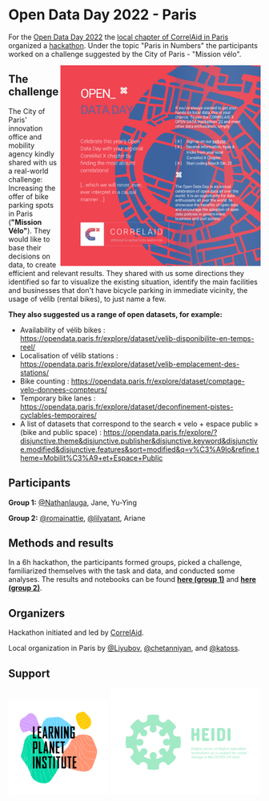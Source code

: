 # Open Data Day 2022 - Paris
For the [Open Data Day 2022](https://opendataday.org/) the [local chapter of CorrelAid in Paris](https://correlaid.org/en/correlaidx/paris/) organized a [hackathon](https://events.cri-paris.org/e/96/open-data-day-hackathon-paris-in-numbers). Under the topic "Paris in Numbers" the participants worked on a challenge suggested by the City of Paris - "Mission vélo".

<img align="right" src="img/OPENDATA_sq.png" width="400">

## The challenge
The City of Paris' innovation office and mobility agency kindly shared with us a real-world challenge: Increasing the offer of bike parking spots in Paris (__"Mission Vélo"__). They would like to base their decisions on data, to create efficient and relevant results. They shared with us some directions they identified so far to visualize the existing situation, identify the main facilities and businesses that don't have bicycle parking in immediate vicinity, the usage of vélib (rental bikes), to just name a few.

__They also suggested us a range of open datasets, for example:__
* Availability of vélib bikes : https://opendata.paris.fr/explore/dataset/velib-disponibilite-en-temps-reel/
* Localisation of vélib stations : https://opendata.paris.fr/explore/dataset/velib-emplacement-des-stations/
* Bike counting : https://opendata.paris.fr/explore/dataset/comptage-velo-donnees-compteurs/
* Temporary bike lanes : https://opendata.paris.fr/explore/dataset/deconfinement-pistes-cyclables-temporaires/
* A list of datasets that correspond to the search « velo + espace public » (bike and public space) : https://opendata.paris.fr/explore/?disjunctive.theme&disjunctive.publisher&disjunctive.keyword&disjunctive.modified&disjunctive.features&sort=modified&q=v%C3%A9lo&refine.theme=Mobilit%C3%A9+et+Espace+Public

## Participants
__Group 1:__ [@Nathanlauga](https://github.com/Nathanlauga), Jane, Yu-Ying

__Group 2:__ [@romainattie](https://github.com/romainattie), [@lilyatant](https://github.com/lilyatant), Ariane

## Methods and results
In a 6h hackathon, the participants formed groups, picked a challenge, familiarized themselves with the task and data, and conducted some analyses.
The results and notebooks can be found __[here (group 1)](https://github.com/CorrelAid/open_data_22_paris/tree/main/group_1)__ and __[here (group 2)](https://github.com/CorrelAid/open_data_22_paris/tree/main/group_2)__.

## Organizers
Hackathon initiated and led by [CorrelAid](https://github.com/CorrelAid).

Local organization in Paris by [@Liyubov](https://github.com/Liyubov), [@chetanniyan](chetanniyan), and [@katoss](https://github.com/katoss). 

## Support
<p float="left">
  <img src="img/LPI_LOGO_RVB.png" width="200">
  <img src="img/HEIDI-logo.png" width="300">
</p>

